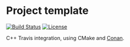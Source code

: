 # Project template

[![Build Status](https://travis-ci.org/francescoseccamonte/cpp-travis-integration.svg?branch=master)](https://travis-ci.org/francescoseccamonte/cpp-travis-integration) [![License](http://img.shields.io/:license-mit-blue.svg)](http://doge.mit-license.org)

C++ Travis integration, using CMake and [Conan](https://conan.io).
